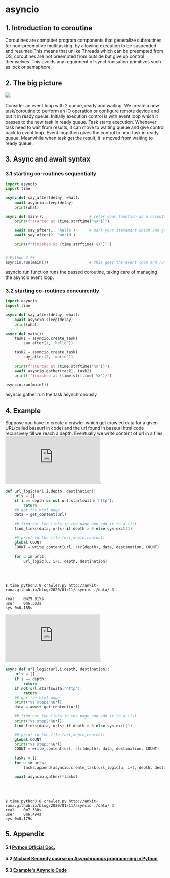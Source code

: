 # asyncio

## 1. Introduction to coroutine

Coroutines are computer program components that generalize subroutines for non-preemptive multitasking, 
by allowing execution to be suspended and resumed.This means that unlike Threads which can be preempted 
from OS, coroutines are not preempted from outside but give up control themselves. This avoids any requirment 
of synchronisation primitives such as lock or semaphore.

## 2. The big picture

<div><img src="../../../../../images/diagram.png"></div><br>
Consider an event loop with 2 queue, ready and waiting. We create a new task/coroutine to perform an IO 
operation or configure remote device and put it in ready queue. Initially execution control is with event
loop which it passes to the new task in ready queue. Task starts execution. Whenever task need to wait 
from results, it can move to waiting queue and give control back to event loop. Event loop then gives the
control to next task in ready queue. Meanwhile when task get the result, it is moved from waiting to ready
queue. 

## 3. Async and await syntax
### 3.1 starting co-routines sequentially 

```python
import asyncio
import time

async def say_after(delay, what):
    await asyncio.sleep(delay)
    print(what)

async def main():                    # refer your function as a coroutine
    print(f"started at {time.strftime('%X')}")

    await say_after(1, 'hello')      # mark your statement which can go for IO bound work
    await say_after(2, 'world')

    print(f"finished at {time.strftime('%X')}")


# Python 3.7+
asyncio.run(main())                  # this gets the event loop and runs the coroutine
```
asyncio.run function runs the passed coroutine, taking care of managing the asyncio event loop.

### 3.2 starting co-routines concurrently 

```python
import asyncio
import time

async def say_after(delay, what):
    await asyncio.sleep(delay)
    print(what)
    
async def main():
    task1 = asyncio.create_task(
        say_after(1, 'hello'))

    task2 = asyncio.create_task(
        say_after(2, 'world'))

    print(f"started at {time.strftime('%X')}")
    await asyncio.gather(task1, task2)   
    print(f"finished at {time.strftime('%X')}")
    
asyncio.run(main())
```
asyncio.gather run the task asynchronously
## 4. Example

Suppose you have to create a crawler which get crawled data for a given URL(called baseurl in code) and the url found in baseurl html code recursively till we reach a depth. Eventually we write content of url in a files. <br>
![Synchronous code](https://github.com/Ankit-rana/tiny-search-engine/blob/master/crawler.py):
```python
def url_logic(url,i,depth, destination):
    urls = []
    if i == depth or not url.startswith('http'):
        return
    ## get the html page
    data = get_content(url)

    ## find out the links in the page and add it to a list
    find_links(data, urls) if depth > 0 else sys.exit(1)

    ## print in the file (url,depth,content)
    global COUNT
    COUNT = write_content(url, str(depth), data, destination, COUNT)
   
    for u in urls:
        url_logic(u, i+1, depth, destination)
```
<br><br>
```
$ time python3.8 crawler.py http://ankit-rana.github.io/blog/2020/01/11/asyncio ./data/ 3

real	0m29.915s
user	0m6.503s
sys	0m0.185s
```
![Asynchronous code](https://github.com/Ankit-rana/tiny-search-engine/blob/async_version/crawler.py):
```python
async def url_logic(url,i,depth, destination):
    urls = []
    if i == depth:
        return
    if not url.startswith('http'):
        return
    ## get the html page
    print("%s step1"%url)
    data = await get_content(url)

    ## find out the links in the page and add it to a list
    print("%s step2"%url)
    find_links(data, urls) if depth > 0 else sys.exit(1)

    ## print in the file (url,depth,content)
    global COUNT
    print("%s step3"%url)
    COUNT = write_content(url, str(depth), data, destination, COUNT)

    tasks = []
    for u in urls:
        tasks.append(asyncio.create_task(url_logic(u, i+1, depth, destination)))

    await asyncio.gather(*tasks)
```
<br><br>
```
$ time python3.8 crawler.py http://ankit-rana.github.io/blog/2020/01/11/asyncio ./data/ 3
real	0m7.380s
user	0m6.494s
sys	0m0.179s
```

## 5. Appendix


#### 5.1 [Python Official Doc.](https://docs.python.org/3.7/library/asyncio.html)<br>
#### 5.2 [Michael Kennedy course on Asynchronous programming in Python](https://training.talkpython.fm/courses/explore_async_python/async-in-python-with-threading-and-multiprocessing)
#### 5.3 <a href="https://github.com/Ankit-rana/tiny-search-engine/blob/async_version/crawler.py">Example's Asyncio Code</a>
